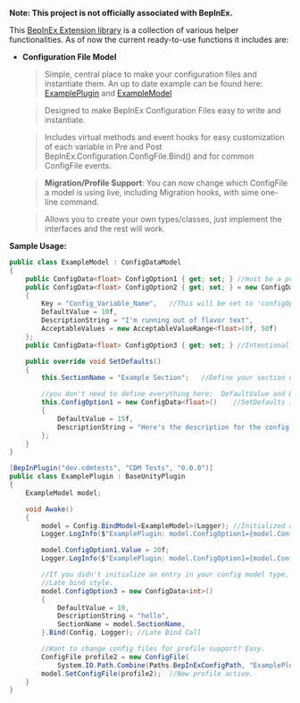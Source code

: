 **Note: This project is not officially associated with BepInEx.**

This [BepInEx Extension library](https://github.com/BepInEx/BepInEx) is a collection of various helper functionalities. As of now the current ready-to-use functions it includes are:

- **Configuration File Model**
	
	> Simple, central place to make your configuration files and instantiate them. An up to date example can be found here: [ExamplePlugin](https://github.com/MapleWheels/BepInEx_Extensions/blob/master/ConfigModelTests/Example/ExamplePlugin.cs) and [ExampleModel](https://github.com/MapleWheels/BepInEx_Extensions/blob/master/ConfigModelTests/Example/ExampleModel.cs)
	
	> Designed to make BepInEx Configuration Files easy to write and instantiate.

	> Includes virtual methods and event hooks for easy customization of each variable in Pre and Post BepInEx.Configuration.ConfigFile.Bind() and for common ConfigFile events.

	> **Migration/Profile Support**: You can now change which ConfigFile a model is using live, including Migration hooks, with sime one-line command.
	
	> Allows you to create your own types/classes, just implement the interfaces and the rest will work.


**Sample Usage:** 

```csharp
public class ExampleModel : ConfigDataModel
{
	public ConfigData<float> ConfigOption1 { get; set; } //must be a property.
	public ConfigData<float> ConfigOption2 { get; set; } = new ConfigData<float>()  //constructor instantiation style.
	{
		Key = "Config_Variable_Name",   //This will be set to 'configOption2' if not set by you. Defaults to the variable name.
		DefaultValue = 10f,
		DescriptionString = "I'm running out of flavor text",
		AcceptableValues = new AcceptableValueRange<float>(0f, 50f)
	};
	public ConfigData<float> ConfigOption3 { get; set; } //Intentionally left un-initiated. Late bind style.

	public override void SetDefaults()
	{
		this.SectionName = "Example Section";   //Define your section name here. 

		//you don't need to define everything here;  DefaultValue and DescriptionString are recommended.
		this.ConfigOption1 = new ConfigData<float>()    //SetDefaults instantiation style.
		{
			DefaultValue = 15f,
			DescriptionString = "Here's the description for the config file."
		};
	}
}

[BepInPlugin("dev.cdmtests", "CDM Tests", "0.0.0")]
public class ExamplePlugin : BaseUnityPlugin
{
	ExampleModel model;

	void Awake()
	{
		model = Config.BindModel<ExampleModel>(Logger); //Initialized and ready to use.
		Logger.LogInfo($"ExamplePlugin: model.ConfigOption1={model.ConfigOption1.Value}");

		model.ConfigOption1.Value = 20f;
		Logger.LogInfo($"ExamplePlugin: model.ConfigOption1={model.ConfigOption1.Value}");

		//If you didn't initialize an entry in your config model type, or you want to do it externally, you can do so here. 
		//Late bind style.
		model.ConfigOption3 = new ConfigData<int>()
		{
			DefaultValue = 10,
			DescriptionString = "hello",
			SectionName = model.SectionName,
		}.Bind(Config, Logger); //Late Bind Call

		//Want to change config files for profile support? Easy.
		ConfigFile profile2 = new ConfigFile(
			System.IO.Path.Combine(Paths.BepInExConfigPath, "ExamplePlugin", "profile2"), true);	//Profile config file.
		model.SetConfigFile(profile2);	//New profile active.
	}
}
```
